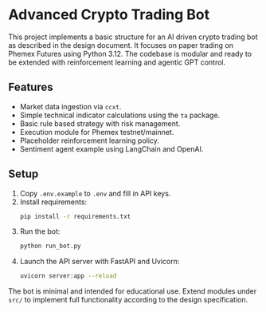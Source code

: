 # Advanced Crypto Trading Bot

This project implements a basic structure for an AI driven crypto trading bot as described in the design document. It focuses on paper trading on Phemex Futures using Python 3.12. The codebase is modular and ready to be extended with reinforcement learning and agentic GPT control.

## Features
- Market data ingestion via `ccxt`.
- Simple technical indicator calculations using the `ta` package.
- Basic rule based strategy with risk management.
- Execution module for Phemex testnet/mainnet.
- Placeholder reinforcement learning policy.
- Sentiment agent example using LangChain and OpenAI.

## Setup
1. Copy `.env.example` to `.env` and fill in API keys.
2. Install requirements:
   ```bash
   pip install -r requirements.txt
   ```
3. Run the bot:
   ```bash
   python run_bot.py
   ```
4. Launch the API server with FastAPI and Uvicorn:
   ```bash
   uvicorn server:app --reload
   ```

The bot is minimal and intended for educational use. Extend modules under `src/` to implement full functionality according to the design specification.
